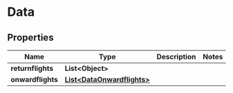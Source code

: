 
# Data

## Properties
Name | Type | Description | Notes
------------ | ------------- | ------------- | -------------
**returnflights** | **List&lt;Object&gt;** |  | 
**onwardflights** | [**List&lt;DataOnwardflights&gt;**](DataOnwardflights.md) |  | 



